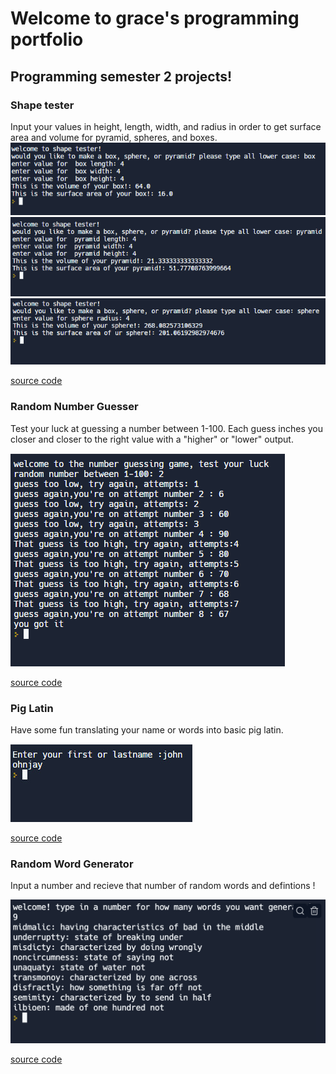 # Welcome to grace's programming portfolio 
## Programming semester 2 projects!
### Shape tester
Input your values in height, length, width, and radius in order to get surface area and volume for pyramid, spheres, and boxes.  
![Running shape tester](https://github.com/Haeinm/Comp-Prog-2/blob/main/images/ShapeTest/ShapeTesterBoxProgSem2.PNG?raw=true)
![Running shape tester](https://github.com/Haeinm/Comp-Prog-2/blob/main/images/ShapeTest/ShapeTesterPyramidProgSem2.PNG?raw=true)
![Running shape tester](https://github.com/Haeinm/Comp-Prog-2/blob/main/images/ShapeTest/ShapeTesterSphereProgSem2.PNG?raw=true)

[source code](https://github.com/Haeinm/Comp-Prog-2/blob/main/src/ShapeTester/ShapeTest.txt)

### Random Number Guesser
Test your luck at guessing a number between 1-100. Each guess inches you closer and closer to the right value with a "higher" or "lower" output. 

![Running Random Number Guesser](https://github.com/Haeinm/Comp-Prog-2/blob/main/images/RandNumGuess/RandomNumberGuessProgSem2.PNG?raw=true)

[source code](https://github.com/Haeinm/Comp-Prog-2/blob/main/src/RandNumGuess/RandNumGuess.txt)

### Pig Latin
Have some fun translating your name or words into basic pig latin.

![Running Pig latin](https://github.com/Haeinm/Comp-Prog-2/blob/main/images/PigLatin/PiglatinProgSem2.jpg?raw=true)


[source code](https://github.com/Haeinm/Comp-Prog-2/blob/main/src/PigLatin/PigLatin.txt)

### Random Word Generator
Input a number and recieve that number of random words and defintions !

![Running word generator](https://github.com/Haeinm/Comp-Prog-2/blob/main/images/definitionsSS.png?raw=true)


[source code](https://github.com/Haeinm/Comp-Prog-2/blob/main/src/Definitions.py)
